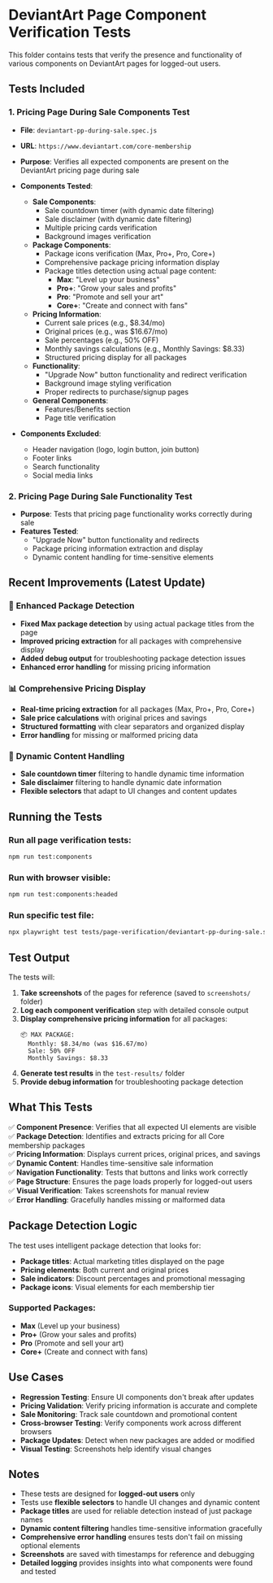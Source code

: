 # DeviantArt Page Component Verification Tests

This folder contains tests that verify the presence and functionality of various components on DeviantArt pages for logged-out users.

## Tests Included

### 1. Pricing Page During Sale Components Test
- **File**: `deviantart-pp-during-sale.spec.js`
- **URL**: `https://www.deviantart.com/core-membership`
- **Purpose**: Verifies all expected components are present on the DeviantArt pricing page during sale
- **Components Tested**:
  - **Sale Components**:
    - Sale countdown timer (with dynamic date filtering)
    - Sale disclaimer (with dynamic date filtering)
    - Multiple pricing cards verification
    - Background images verification
  - **Package Components**:
    - Package icons verification (Max, Pro+, Pro, Core+)
    - Comprehensive package pricing information display
    - Package titles detection using actual page content:
      - **Max**: "Level up your business"
      - **Pro+**: "Grow your sales and profits"
      - **Pro**: "Promote and sell your art"
      - **Core+**: "Create and connect with fans"
  - **Pricing Information**:
    - Current sale prices (e.g., $8.34/mo)
    - Original prices (e.g., was $16.67/mo)
    - Sale percentages (e.g., 50% OFF)
    - Monthly savings calculations (e.g., Monthly Savings: $8.33)
    - Structured pricing display for all packages
  - **Functionality**:
    - "Upgrade Now" button functionality and redirect verification
    - Background image styling verification
    - Proper redirects to purchase/signup pages
  - **General Components**:
    - Features/Benefits section
    - Page title verification

- **Components Excluded**:
  - Header navigation (logo, login button, join button)
  - Footer links
  - Search functionality
  - Social media links

### 2. Pricing Page During Sale Functionality Test
- **Purpose**: Tests that pricing page functionality works correctly during sale
- **Features Tested**:
  - "Upgrade Now" button functionality and redirects
  - Package pricing information extraction and display
  - Dynamic content handling for time-sensitive elements

## Recent Improvements (Latest Update)

### 🎯 **Enhanced Package Detection**
- **Fixed Max package detection** by using actual package titles from the page
- **Improved pricing extraction** for all packages with comprehensive display
- **Added debug output** for troubleshooting package detection issues
- **Enhanced error handling** for missing pricing information

### 📊 **Comprehensive Pricing Display**
- **Real-time pricing extraction** for all packages (Max, Pro+, Pro, Core+)
- **Sale price calculations** with original prices and savings
- **Structured formatting** with clear separators and organized display
- **Error handling** for missing or malformed pricing data

### 🔧 **Dynamic Content Handling**
- **Sale countdown timer** filtering to handle dynamic time information
- **Sale disclaimer** filtering to handle dynamic date information
- **Flexible selectors** that adapt to UI changes and content updates

## Running the Tests

### Run all page verification tests:
```bash
npm run test:components
```

### Run with browser visible:
```bash
npm run test:components:headed
```

### Run specific test file:
```bash
npx playwright test tests/page-verification/deviantart-pp-during-sale.spec.js
```

## Test Output

The tests will:
1. **Take screenshots** of the pages for reference (saved to `screenshots/` folder)
2. **Log each component verification** step with detailed console output
3. **Display comprehensive pricing information** for all packages:
   ```
   📦 MAX PACKAGE:
     Monthly: $8.34/mo (was $16.67/mo)
     Sale: 50% OFF
     Monthly Savings: $8.33
   ```
4. **Generate test results** in the `test-results/` folder
5. **Provide debug information** for troubleshooting package detection

## What This Tests

✅ **Component Presence**: Verifies that all expected UI elements are visible  
✅ **Package Detection**: Identifies and extracts pricing for all Core membership packages  
✅ **Pricing Information**: Displays current prices, original prices, and savings  
✅ **Dynamic Content**: Handles time-sensitive sale information  
✅ **Navigation Functionality**: Tests that buttons and links work correctly  
✅ **Page Structure**: Ensures the page loads properly for logged-out users  
✅ **Visual Verification**: Takes screenshots for manual review  
✅ **Error Handling**: Gracefully handles missing or malformed data  

## Package Detection Logic

The test uses intelligent package detection that looks for:
- **Package titles**: Actual marketing titles displayed on the page
- **Pricing elements**: Both current and original prices
- **Sale indicators**: Discount percentages and promotional messaging
- **Package icons**: Visual elements for each membership tier

### Supported Packages:
- **Max** (Level up your business)
- **Pro+** (Grow your sales and profits)
- **Pro** (Promote and sell your art)
- **Core+** (Create and connect with fans)

## Use Cases

- **Regression Testing**: Ensure UI components don't break after updates
- **Pricing Validation**: Verify pricing information is accurate and complete
- **Sale Monitoring**: Track sale countdown and promotional content
- **Cross-browser Testing**: Verify components work across different browsers
- **Package Updates**: Detect when new packages are added or modified
- **Visual Testing**: Screenshots help identify visual changes

## Notes

- These tests are designed for **logged-out users** only
- Tests use **flexible selectors** to handle UI changes and dynamic content
- **Package titles** are used for reliable detection instead of just package names
- **Dynamic content filtering** handles time-sensitive information gracefully
- **Comprehensive error handling** ensures tests don't fail on missing optional elements
- **Screenshots** are saved with timestamps for reference and debugging
- **Detailed logging** provides insights into what components were found and tested 
